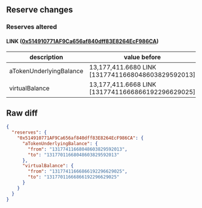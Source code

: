 ## Reserve changes

### Reserves altered

#### LINK ([0x514910771AF9Ca656af840dff83E8264EcF986CA](https://etherscan.io/address/0x514910771AF9Ca656af840dff83E8264EcF986CA))

| description | value before | value after |
| --- | --- | --- |
| aTokenUnderlyingBalance | 13,177,411.6680 LINK [13177411668048603829592013] | 13,177,011.6680 LINK [13177011668048603829592013] |
| virtualBalance | 13,177,411.6668 LINK [13177411666866192296629025] | 13,177,011.6668 LINK [13177011666866192296629025] |


## Raw diff

```json
{
  "reserves": {
    "0x514910771AF9Ca656af840dff83E8264EcF986CA": {
      "aTokenUnderlyingBalance": {
        "from": "13177411668048603829592013",
        "to": "13177011668048603829592013"
      },
      "virtualBalance": {
        "from": "13177411666866192296629025",
        "to": "13177011666866192296629025"
      }
    }
  }
}
```